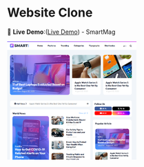 
# Website Clone


🔗 **Live Demo**:([Live Demo](https://phakhawat-ck.github.io/phakhawat.github.io/Project%20Clone%20Web/Smartmag/)) - SmartMag
<div>
  <img src="/Smartmag/img-p/S.png" alt="Preview" width="300">
</div>

